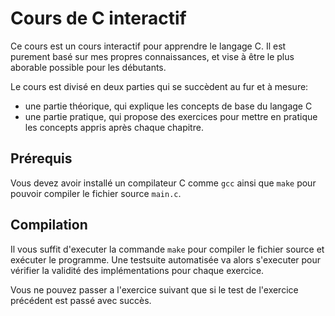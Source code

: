 # Cours de C interactif

Ce cours est un cours interactif pour apprendre le langage C.
Il est purement basé sur mes propres connaissances, et vise à être le plus
aborable possible pour les débutants.

Le cours est divisé en deux parties qui se succèdent au fur et à mesure:

- une partie théorique, qui explique les concepts de base du langage C
- une partie pratique, qui propose des exercices pour mettre en pratique les
  concepts appris après chaque chapitre.

## Prérequis

Vous devez avoir installé un compilateur C comme `gcc` ainsi que `make` pour
pouvoir compiler le fichier source `main.c`.

## Compilation

Il vous suffit d'executer la commande `make` pour compiler le fichier source et
exécuter le programme.
Une testsuite automatisée va alors s'executer pour vérifier la validité des
implémentations pour chaque exercice.

Vous ne pouvez passer a l'exercice suivant que si le test de l'exercice
précédent est passé avec succès.
